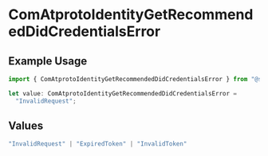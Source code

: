 # ComAtprotoIdentityGetRecommendedDidCredentialsError

## Example Usage

```typescript
import { ComAtprotoIdentityGetRecommendedDidCredentialsError } from "@speakeasy-sdks/bluesky/models/errors";

let value: ComAtprotoIdentityGetRecommendedDidCredentialsError =
  "InvalidRequest";
```

## Values

```typescript
"InvalidRequest" | "ExpiredToken" | "InvalidToken"
```